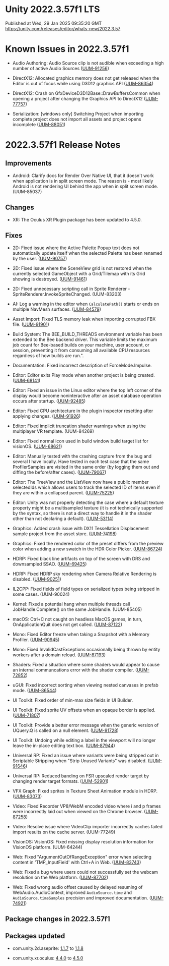 # Unity 2022.3.57f1 LTS
Published at Wed, 29 Jan 2025 09:35:20 GMT  
https://unity.com/releases/editor/whats-new/2022.3.57

# Known Issues in 2022.3.57f1

- Audio Authoring: Audio Source clip is not audible when exceeding a high number of active Audio Sources
    ([UUM-91256](https://issuetracker.unity3d.com/issues/audio-source-clip-is-not-audible-when-exceeding-a-high-number-of-active-audio-sources))

- DirectX12: Allocated graphics memory does not get released when the Editor is out of focus while using D3D12 graphics API
    ([UUM-86354](https://issuetracker.unity3d.com/issues/allocated-graphics-memory-does-not-get-released-when-the-editor-is-out-of-focus-while-using-d3d12-graphics-api))

- DirectX12: Crash on GfxDeviceD3D12Base::DrawBuffersCommon when opening a project after changing the Graphics API to DirectX12
    ([UUM-77757](https://issuetracker.unity3d.com/issues/crash-on-gfxdeviced3d12base-drawbufferscommon-when-opening-a-project-after-changing-the-graphics-api-to-directx12))

- Serialization: [windows only] Switching Project when importing complete project does not import all assets and project opens incomplete
    ([UUM-88051](https://issuetracker.unity3d.com/issues/switching-project-when-importing-complete-project-does-not-import-all-assets-and-project-opens-incomplete))



# 2022.3.57f1 Release Notes

## Improvements

- Android: Clarify docs for Render Over Native UI, that it doesn't work when application is in split screen mode. The reason is - most likely Android is not rendering UI behind the app when in split screen mode.
    (UUM-85037)



## Changes

- XR: The Oculus XR Plugin package has been updated to 4.5.0.



## Fixes

- 2D: Fixed issue where the Active Palette Popup text does not automatically update itself when the selected Palette has been renamed by the user.
    ([UUM-90757](https://issuetracker.unity3d.com/issues/tile-palette-selected-dropdown-text-does-not-update-when-palette-is-renamed))

- 2D: Fixed issue where the SceneView grid is not restored when the currently selected GameObject with a Grid/Tilemap with its Grid showing is destroyed.
    ([UUM-91461](https://issuetracker.unity3d.com/issues/creating-a-grid-in-the-scene-and-then-deleting-it-removes-the-default-grid))

- 2D: Fixed unnecessary scripting call in Sprite Renderer - SpriteRenderer.InvokeSpriteChanged.
    (UUM-83203)

- AI: Log a warning in the editor when `CalculatePath()` starts or ends on multiple NavMesh surfaces.
    ([UUM-84579](https://issuetracker.unity3d.com/issues/navmeshsurface-data-is-incorrect-when-the-scene-is-loaded-without-disabling-and-re-enabling-the-navmeshsurface-gameobject))

- Asset Import: Fixed TLS memory leak when importing corrupted FBX file.
    ([UUM-91901](https://issuetracker.unity3d.com/issues/tls-allocator-alloc-temp-tls-errors-are-thrown-when-unsuccessfully-importing-an-fbx-file))

- Build System: The BEE_BUILD_THREADS environment variable has been extended to the Bee backend driver. This variable limits the maximum job count for Bee-based builds on your machine, user account, or session, preventing it from consuming all available CPU resources regardless of how builds are run.".

- Documentation: Fixed incorrect description of ForceMode.Impulse.

- Editor: Editor exits Play mode when another project is being created.
    ([UUM-68141](https://issuetracker.unity3d.com/issues/editor-exits-play-mode-when-another-project-is-being-created-using-unity-hub-3-dot-8-0-beta-dot-1))

- Editor: Fixed an issue in the Linux editor where the top left corner of the display would become noninteractive after an asset database operation occurs after startup.
    ([UUM-92485](https://issuetracker.unity3d.com/issues/linux-top-left-corner-of-the-screen-is-unresponsive-when-the-editor-recompiles))

- Editor: Fixed CPU architecture in the plugin inspector resetting after applying changes.
    ([UUM-91926](https://issuetracker.unity3d.com/issues/changes-are-not-applied-when-selecting-platform-settings-for-plugins))

- Editor: Fixed implicit truncation shader warnings when using the multiplayer VR template.
    (UUM-84269)

- Editor: Fixed normal icon used in build window build target list for visionOS.
    ([UUM-68621](https://issuetracker.unity3d.com/issues/visionos-icon-is-misaligned-in-build-settings-platform-list-on-linux))

- Editor: Manually tested with the crashing capture from the bug and several I have locally.  Have tested in each test case that the same ProfilerSamples are visited in the same order \(by logging them out and diffing the before/after cases\).
    ([UUM-79067](https://issuetracker.unity3d.com/issues/silent-crash-when-loading-profiler-binary-information-file))

- Editor: The TreeView and the ListView now have a public member selectedIds which allows users to track the selected ID of items even if they are within a collapsed parent.
    ([UUM-75225](https://issuetracker.unity3d.com/issues/the-selection-changes-when-the-parent-item-is-toggled-if-a-child-item-is-selected-in-treeview))

- Editor: Unity was not properly detecting the case where a default texture property might be a multisampled texture \(it is not technically supported by the syntax, so there is not a direct way to handle it in the shader other than not declaring a default\).
    ([UUM-53114](https://issuetracker.unity3d.com/issues/shader-errors-appear-when-calling-shader-dot-warmupallshaders))

- Graphics: Added crash issue with DX11 Tessellation Displacement sample project from the asset store.
    ([UUM-74198](https://issuetracker.unity3d.com/issues/crash-on-shaderlab-shaderstate-applyshaderstate-when-rendering-a-specific-shader))

- Graphics: Fixed the rendered color of the preset differs from the preview color when adding a new swatch in the HDR Color Picker.
    ([UUM-86724](https://issuetracker.unity3d.com/issues/the-rendered-color-of-the-preset-differs-from-the-preview-color-when-adding-a-new-swatch-in-the-hdr-color-picker))

- HDRP: Fixed black line artifacts on top of the screen with DRS and downsampled SSAO.
    ([UUM-69425](https://issuetracker.unity3d.com/issues/artifacts-are-seen-in-the-game-view-when-setting-dlss-custom-quality-mode-to-ultra-performance-and-using-the-qhd-resolution-in-play-mode))

- HDRP: Fixed HDRP sky rendering when Camera Relative Rendering is disabled.
    ([UUM-90251](https://issuetracker.unity3d.com/issues/sky-does-not-get-rendered-when-camerarelativerendering-is-disabled))

- IL2CPP: Fixed fields of field types on serialized types being stripped in some cases.
    (UUM-90024)

- Kernel: Fixed a potential hang when multiple threads call JobHandle.Complete\(\) on the same JobHandle.
    (UUM-85405)

- macOS: Ctrl+C not caught on headless MacOS games, in turn, OnApplicationQuit does not get called.
    ([UUM-87122](https://issuetracker.unity3d.com/issues/onapplicationquit-is-not-called-and-logger-debug-lines-are-missing-in-player-log-when-exiting-mac-dedicated-server))

- Mono: Fixed Editor freeze when taking a Snapshot with a Memory Profiler.
    ([UUM-90945](https://issuetracker.unity3d.com/issues/editor-freezes-when-taking-a-snapshot-with-a-memory-profiler-in-a-specific-project))

- Mono: Fixed InvalidCastExceptions occasionally being thrown by entity workers after a domain reload.
    ([UUM-87193](https://issuetracker.unity3d.com/issues/subscene-baking-breaks-with-the-selectmanagedfn-failed-to-cast-unity-dot-burst-dot-functionpointer-warning-when-reloading-domain-with-multiple-workers))

- Shaders: Fixed a situation where some shaders would appear to cause an internal communcations error with the shader compiler.
    ([UUM-72852](https://issuetracker.unity3d.com/issues/linux-shader-communication-error-gets-thrown-when-opening-the-project-which-is-using-bruteforce-shader))

- uGUI: Fixed incorrect sorting when viewing nested canvases in prefab mode.
    ([UUM-86544](https://issuetracker.unity3d.com/issues/nested-canvases-do-not-inherit-sorting-layer-of-parent-when-viewed-in-prefab-mode))

- UI Toolkit: Fixed order of min-max size fields in UI Builder.

- UI Toolkit: Fixed sprite UV offsets when an opaque border is applied.
    ([UUM-71807](https://issuetracker.unity3d.com/issues/sprites-in-a-uidocument-expand-when-hovered-over-and-the-sprite-is-in-a-sprite-atlas))

- UI Toolkit: Provide a better error message when the generic version of UQuery.Q is called on a null element.
    ([UUM-91728](https://issuetracker.unity3d.com/issues/inconsistent-errors-are-logged-when-different-types-are-passed-into-the-query-q-method-in-uitoolkit-and-the-ancestor-visualelement-is-null))

- UI Toolkit: Undoing while editing a label in the viewport will no longer leave the in-place editing text box.
    ([UUM-87944](https://issuetracker.unity3d.com/issues/text-field-does-not-disappear-if-ctrl-plus-z-is-pressed-while-editing-text))

- Universal RP: Fixed an issue where variants were being stripped out in Scriptable Stripping when "Strip Unused Variants" was disabled.
    ([UUM-91646](https://issuetracker.unity3d.com/issues/disabled-shadow-variants-are-removed-from-the-player-when-strip-unused-variants-is-disabled-and-no-urp-asset-with-disabled-shadows-is-in-build))

- Universal RP: Reduced banding on FSR upscaled render target by changing render target formats.
    ([UUM-52901](https://issuetracker.unity3d.com/issues/noticeable-color-banding-artifacts-appear-when-fidelityfx-super-resolution-fsr-is-active-with-a-render-scale-less-than-1-dot-05))

- VFX Graph: Fixed sprites in Texture Sheet Animation module in HDRP.
    ([UUM-83073](https://issuetracker.unity3d.com/issues/particle-system-texture-sheet-animation-does-not-react-to-changes-when-changing-textures-in-hdrp))

- Video: Fixed Recorder VP8/WebM encoded video where i and p frames were incorrectly laid out when viewed on the Chrome browser.
    ([UUM-87258](https://issuetracker.unity3d.com/issues/media-encoder-produces-incorrectly-muxed-webm-videos-by-improperly-distinguishing-i-frames-from-p-frames-when-encoding-with-alpha-channel))

- Video: Resolve issue where VideoClip importer incorrectly caches failed import results on the cache server.
    (UUM-77249)

- VisionOS: VisionOS: Fixed missing display resolution information for VisionOS platform.
    (UUM-64244)

- Web: Fixed "ArgumentOutOfRangeException" error when selecting content in 'TMP_InputField' with Ctrl+A in Web.
    ([UUM-83743](https://issuetracker.unity3d.com/issues/argumentoutofrangeexception-error-when-selecting-tmp-inputfield-content-using-keyboard-in-webgl-build))

- Web: Fixed a bug where users could not successfully set the webcam resolution on the Web platform.
    ([UUM-87702](https://issuetracker.unity3d.com/issues/webcamtexture-does-not-set-the-requested-resolution-when-used-in-webgl))

- Web: Fixed wrong audio offset caused by delayed resuming of WebAudio.AudioContext, improved `AudioSource.time` and `AudioSource.timeSamples` precision and improved documentation.
    ([UUM-74921](https://issuetracker.unity3d.com/issues/audiosource-dot-timesamples-are-offset-when-looping-a-part-of-audio-by-subtracting-a-fixed-number-of-samples-in-webgl-player))




## Package changes in 2022.3.57f1

## Packages updated

- com.unity.2d.aseprite: [1.1.7](https://docs.unity3d.com/Packages/com.unity.2d.aseprite@1.1//changelog/CHANGELOG.html) to [1.1.8](https://docs.unity3d.com/Packages/com.unity.2d.aseprite@1.1//changelog/CHANGELOG.html)

- com.unity.xr.oculus: [4.4.0](https://docs.unity3d.com/Packages/com.unity.xr.oculus@4.4//changelog/CHANGELOG.html) to [4.5.0](https://docs.unity3d.com/Packages/com.unity.xr.oculus@4.5//changelog/CHANGELOG.html)